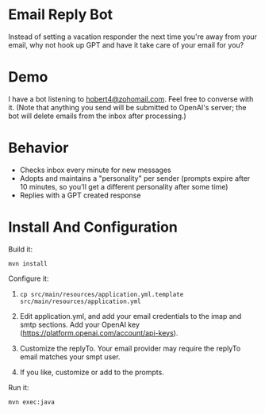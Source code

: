 # Email Reply Bot

Instead of setting a vacation responder the next time you're away from your email, why not hook up GPT and have it take care of your email for you? 

# Demo

I have a bot listening to hobert4@zohomail.com. Feel free to converse with it. (Note that anything you send will be submitted to OpenAI's server; the bot will delete emails from the inbox after processing.)

# Behavior
* Checks inbox every minute for new messages
* Adopts and maintains a "personality" per sender (prompts expire after 10 minutes, so you'll get a different personality after some time)
* Replies with a GPT created response

# Install And Configuration

Build it:

```
mvn install
```

Configure it:

1) `cp src/main/resources/application.yml.template src/main/resources/application.yml`

2) Edit application.yml, and add your email credentials to the imap and smtp sections. Add your OpenAI key (https://platform.openai.com/account/api-keys).

3) Customize the replyTo. Your email provider may require the replyTo email matches your smpt user.

4) If you like, customize or add to the prompts. 

Run it:

```
mvn exec:java
```
